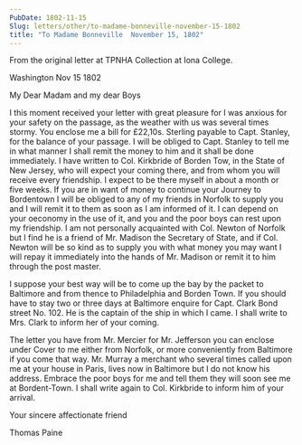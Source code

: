 ```yaml
---
PubDate: 1802-11-15
Slug: letters/other/to-madame-bonneville-november-15-1802
title: "To Madame Bonneville  November 15, 1802"
---
```


   From the original letter at TPNHA Collection at Iona College.

   Washington Nov 15 1802

   My Dear Madam and my dear Boys

   I this moment received your letter with great pleasure for I was anxious
   for your safety on the passage, as the weather with us was several times
   stormy. You enclose me a bill for £22,10s. Sterling payable to Capt.
   Stanley, for the balance of your passage. I will be obliged to Capt.
   Stanley to tell me in what manner I shall remit the money to him and it
   shall be done immediately. I have written to Col. Kirkbride of
   Borden Tow, in the State of New Jersey, who will expect your coming there,
   and from whom you will receive every friendship. I expect to be there
   myself in about a month or five weeks. If you are in want of money to
   continue your Journey to Bordentown I will be obliged to any of my
   friends in Norfolk to supply you and I will remit it to them as soon as I
   am informed of it. I can depend on your oeconomy in the use of it, and you
   and the poor boys can rest upon my friendship. I am not personally
   acquainted with Col. Newton of Norfolk but I find he is a friend of Mr.
   Madison the Secretary of State, and if Col. Newton will be so
   kind as to supply you with what money you may want I will repay it
   immediately into the hands of Mr. Madison or remit it to him through the
   post master.

   I suppose your best way will be to come up the bay by the packet to
   Baltimore and from thence to Philadelphia and Borden Town. If you should
   have to stay two or three days at Baltimore enquire for Capt. Clark Bond
   street No. 102. He is the captain of the ship in which I came. I shall
   write to Mrs. Clark to inform her of your coming.

   The letter you have from Mr. Mercier for Mr. Jefferson you can enclose
   under Cover to me either from Norfolk, or more conveniently from
   Baltimore if you come that way. Mr. Murray a merchant who several times
   called upon me at your house in Paris, lives now in Baltimore but I do
   not know his address. Embrace the poor boys for me and tell them they will
   soon see me at Bordent-Town. I shall write again to Col. Kirkbride to inform
   him of your arrival.

   Your sincere affectionate friend

   Thomas Paine

  

